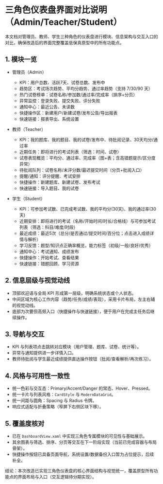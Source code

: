# 三角色仪表盘界面对比说明（Admin/Teacher/Student）

本文档对管理员、教师、学生三种角色的仪表盘进行模块、信息架构与交互入口的对比，确保改造后的界面完整覆盖低保真原型中的所有功能点。

## 1. 模块一览
- 管理员（Admin）
  - KPI：用户总数、活跃7天、试卷总数、发布中
  - 趋势区：考试场次趋势、平均分趋势、通过率趋势（支持 7/30/90 天）
  - 热门试卷榜单：试卷名称/参加数/通过率/完成率（排序+分页）
  - 异常监控：登录失败、提交失败、评分失败
  - 通知中心：最近公告、未读数
  - 快捷操作区：新建用户/新建试卷/发布公告/导出报表
  - 快速链接：报表导出、系统设置

- 教师（Teacher）
  - KPI：我的题库、我的题目、我的试卷/发布中、待批阅记录、30天均分/通过率
  - 近期任务：即将进行的考试列表（筛选：时间、试卷）
  - 试卷表现概览：平均分、通过率、完成率（图+表；含高错题提示/区分度异常）
  - 待批阅队列：试卷名称/未评分数/最迟提交时间（分页+批阅入口）
  - 提醒/通知：评分提醒、考试安排
  - 快捷操作：新建题库、新建试卷、发布考试
  - 快速链接：导入题目、我的试卷

- 学生（Student）
  - KPI：可参加考试数、已完成考试数、我的平均分(30天)、我的通过率(30天)
  - 近期安排：即将进行的考试（名称/开始时间/时长/合格线）与可参加考试列表（筛选：科目/难度/时段）
  - 最近成绩：最近5次（总分/是否通过/提交时间/百分位；点击进入成绩详情与解析）
  - 学习反馈：题型/知识点正确率概览，能力标签（初级/一般/良好/优秀）
  - 通知中心：考试通知、成绩发布
  - 快捷操作：开始考试、查看结果
  - 快速链接：错题回顾、学习资源

## 2. 信息层级与视觉动线
- 顶部欢迎语与全局 KPI 形成第一层级，明确系统状态或个人状态。
- 中间区域为核心工作内容（趋势/任务/成绩/表现），采用卡片布局，左主右辅的视觉动线。
- 底部为次要但高频入口（快捷操作与快速链接），便于用户在完成主任务后继续操作。

## 3. 导航与交互
- KPI 与列表项点击跳转对应模块（用户管理、题库、试卷、统计等）。
- 异常与通知提供进一步详情入口。
- 教师待批阅与学生最近成绩提供直达操作按钮（批阅/查看解析/再次练习）。

## 4. 风格与可用性一致性
- 统一色彩与交互态：Primary/Accent/Danger 的常态、Hover、Pressed。
- 统一卡片与列表风格：`CardStyle` 与 `ModernDataGrid`。
- 统一间距与圆角：Spacing 与 Radius 令牌。
- 响应式适配与折叠策略（窄屏下右侧区块下移）。

## 5. 覆盖度核对
- 已在 `DashboardView.xaml` 中实现三角色专属模块的可见性与基础展示。
- 其余图表与筛选、排序、分页等交互在下一阶段实现（当前已完成容器与布局骨架）。
- 快捷操作按钮已具备页面导航，系统设置/数据备份入口暂为占位提示，后续补全。

结论：本次改造已实现三角色仪表盘的核心界面结构与视觉统一，覆盖原型所有功能点的界面布局与入口（交互逻辑待分期实现）。